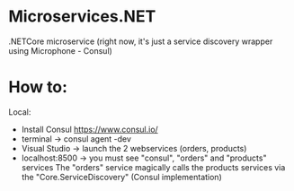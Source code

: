 # Microservices.NET
.NETCore microservice (right now, it's just a service discovery wrapper using Microphone - Consul)

# How to:
Local:
* Install Consul https://www.consul.io/
* terminal -> consul agent -dev
* Visual Studio -> launch the 2 webservices (orders, products)
* localhost:8500 -> you must see "consul", "orders" and "products" services
The "orders" service magically calls the products services via the "Core.ServiceDiscovery" (Consul implementation)